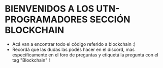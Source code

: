 # BIENVENIDOS A LOS UTN-PROGRAMADORES SECCIÓN BLOCKCHAIN

- Acá van a encontrar todo el código referido a blockchain :)
- Recordá que las dudas las podés hacer en el discord, mas específicamente en el foro de preguntas y etiquetá la pregunta con el tag "Blockchain" !

